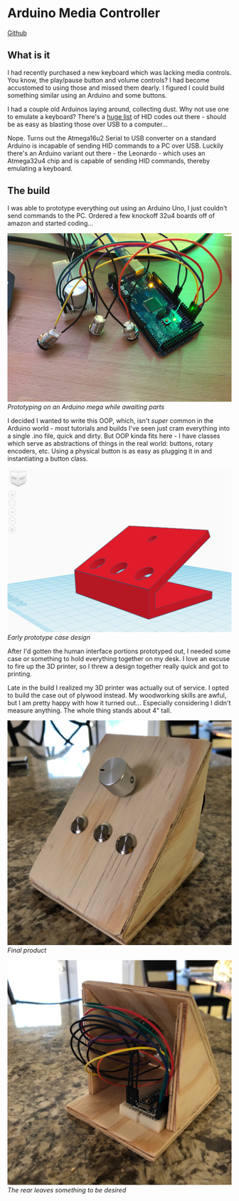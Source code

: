# Arduino Media Controller
[Github](https://github.com/jvb93/Arduino-Media-Controller)

## What is it
I had recently purchased a new keyboard which was lacking media controls. You know, the play/pause button and volume controls? I had become accustomed to using those and missed them dearly. I figured I could build something similar using an Arduino and some buttons.

I had a couple old Arduinos laying around, collecting dust. Why not use one to emulate a keyboard? There's a [huge list](https://www.usb.org/sites/default/files/documents/hut1_12v2.pdf) of HID codes out there - should be as easy as blasting those over USB to a computer... 

Nope. Turns out the Atmega16u2 Serial to USB converter on a standard Arduino is incapable of sending HID commands to a PC over USB. Luckily there's an Arduino variant out there - the Leonardo - which uses an Atmega32u4 chip and is capable of sending HID commands, thereby emulating a keyboard.

## The build
I was able to prototype everything out using an Arduino Uno, I just couldn't send commands to the PC. Ordered a few knockoff 32u4 boards off of amazon and started coding... 

![Prototyping on an Arduino mega while awaiting parts](./img/ArduinoMediaControl_EarlyButtonPrototype.jpg)
*Prototyping on an Arduino mega while awaiting parts*

I decided I wanted to write this OOP, which, isn't *super* common in the Arduino world - most tutorials and builds I've seen just cram everything into a single .ino file, quick and dirty. But OOP kinda fits here - I have classes which serve as abstractions of things in the real world: buttons, rotary encoders, etc. Using a physical button is as easy as plugging it in and instantiating a button class.

![Early prototype case design](./img/ArduinoMediaControl_CasePrototype.png)
*Early prototype case design*

After I'd gotten the human interface portions prototyped out, I needed some case or something to hold everything together on my desk. I love an excuse to fire up the 3D printer, so I threw a design together really quick and got to printing. 

Late in the build I realized my 3D printer was actually out of service. I opted to build the case out of plywood instead. My woodworking skills are awful, but I am pretty happy with how it turned out... Especially considering I didn't measure anything. The whole thing stands about 4" tall.

![Final Product](./img/ArduinoMediaControl_FinalFront.jpg)
*Final product*

![Rear](./img/ArduinoMediaControl_Rear.jpg)
*The rear leaves something to be desired*

